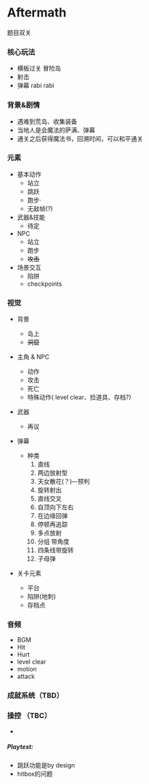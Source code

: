 # Aftermath

题目双关

###	核心玩法

- 横板过关 冒险岛
- 射击
- 弹幕 rabi rabi

###	背景&剧情

- 遇难到荒岛、收集装备
- 当地人是会魔法的萨满、弹幕
- 通关之后获得魔法书，回溯时间，可以和平通关

###	元素

- 基本动作
  - 站立
  - 跳跃
  - 跑步·
  - 无敌帧(?)
- 武器&技能
  - 待定
- NPC
  - 站立
  - 跑步
  - ~~攻击~~
- 场景交互
  - 陷阱
  - checkpoints

###	视觉

- 背景
  - 岛上
  - ~~洞窟~~
- 主角 & NPC
  - 动作
  - 攻击
  - 死亡
  - 特殊动作( level clear、捡道具、存档?)
- 武器

  - 再议
- 弹幕
  - 种类
    1.	 直线
    2.	 两边放射型
    3.	 天女散花(？)–-预判
    4.	 旋转射出
    5.	 直线交叉
    6.	 自顶向下左右
    7.	 在边缘回弹
    8.	 停顿再追踪
    9.	 多点放射
    10.	 分组 带角度
    11.	 四条线带旋转
    12.	 子母弹
- 关卡元素
  - 平台
  - 陷阱(地刺)
  - 存档点

###	音频

- BGM
- Hit
- Hurt
- level clear
- motion
- attack


### 成就系统（TBD）

### 操控 （TBC）

- 



##### Playtest:

- 跳跃功能是by design
- hitbox的问题